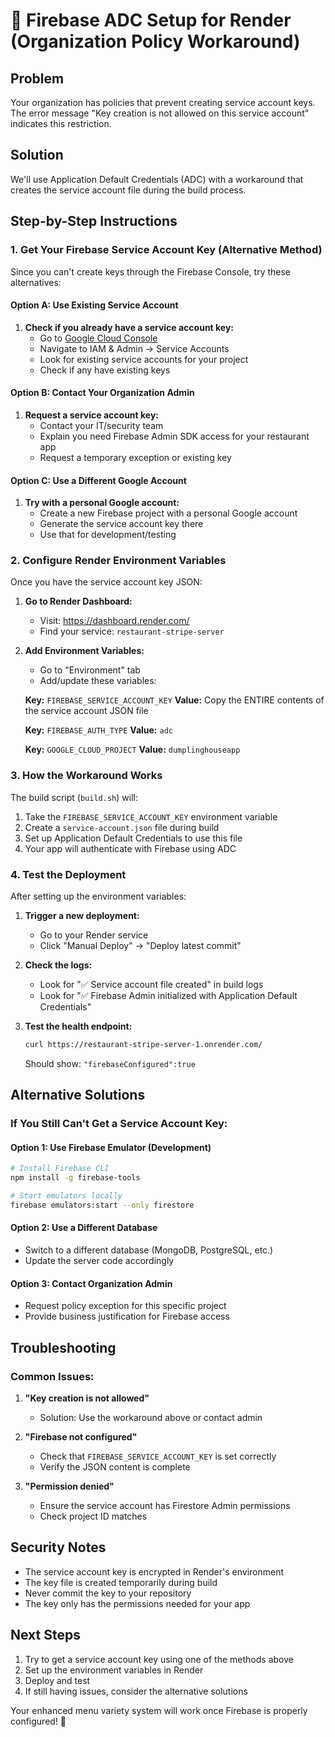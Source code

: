# 🔧 Firebase ADC Setup for Render (Organization Policy Workaround)

## Problem
Your organization has policies that prevent creating service account keys. The error message "Key creation is not allowed on this service account" indicates this restriction.

## Solution
We'll use Application Default Credentials (ADC) with a workaround that creates the service account file during the build process.

## Step-by-Step Instructions

### 1. Get Your Firebase Service Account Key (Alternative Method)

Since you can't create keys through the Firebase Console, try these alternatives:

#### Option A: Use Existing Service Account
1. **Check if you already have a service account key:**
   - Go to [Google Cloud Console](https://console.cloud.google.com/)
   - Navigate to IAM & Admin → Service Accounts
   - Look for existing service accounts for your project
   - Check if any have existing keys

#### Option B: Contact Your Organization Admin
1. **Request a service account key:**
   - Contact your IT/security team
   - Explain you need Firebase Admin SDK access for your restaurant app
   - Request a temporary exception or existing key

#### Option C: Use a Different Google Account
1. **Try with a personal Google account:**
   - Create a new Firebase project with a personal Google account
   - Generate the service account key there
   - Use that for development/testing

### 2. Configure Render Environment Variables

Once you have the service account key JSON:

1. **Go to Render Dashboard:**
   - Visit: https://dashboard.render.com/
   - Find your service: `restaurant-stripe-server`

2. **Add Environment Variables:**
   - Go to "Environment" tab
   - Add/update these variables:

   **Key:** `FIREBASE_SERVICE_ACCOUNT_KEY`
   **Value:** Copy the ENTIRE contents of the service account JSON file

   **Key:** `FIREBASE_AUTH_TYPE`
   **Value:** `adc`

   **Key:** `GOOGLE_CLOUD_PROJECT`
   **Value:** `dumplinghouseapp`

### 3. How the Workaround Works

The build script (`build.sh`) will:
1. Take the `FIREBASE_SERVICE_ACCOUNT_KEY` environment variable
2. Create a `service-account.json` file during build
3. Set up Application Default Credentials to use this file
4. Your app will authenticate with Firebase using ADC

### 4. Test the Deployment

After setting up the environment variables:

1. **Trigger a new deployment:**
   - Go to your Render service
   - Click "Manual Deploy" → "Deploy latest commit"

2. **Check the logs:**
   - Look for "✅ Service account file created" in build logs
   - Look for "✅ Firebase Admin initialized with Application Default Credentials"

3. **Test the health endpoint:**
   ```bash
   curl https://restaurant-stripe-server-1.onrender.com/
   ```
   Should show: `"firebaseConfigured":true`

## Alternative Solutions

### If You Still Can't Get a Service Account Key:

#### Option 1: Use Firebase Emulator (Development)
```bash
# Install Firebase CLI
npm install -g firebase-tools

# Start emulators locally
firebase emulators:start --only firestore
```

#### Option 2: Use a Different Database
- Switch to a different database (MongoDB, PostgreSQL, etc.)
- Update the server code accordingly

#### Option 3: Contact Organization Admin
- Request policy exception for this specific project
- Provide business justification for Firebase access

## Troubleshooting

### Common Issues:

1. **"Key creation is not allowed"**
   - Solution: Use the workaround above or contact admin

2. **"Firebase not configured"**
   - Check that `FIREBASE_SERVICE_ACCOUNT_KEY` is set correctly
   - Verify the JSON content is complete

3. **"Permission denied"**
   - Ensure the service account has Firestore Admin permissions
   - Check project ID matches

## Security Notes

- The service account key is encrypted in Render's environment
- The key file is created temporarily during build
- Never commit the key to your repository
- The key only has the permissions needed for your app

## Next Steps

1. Try to get a service account key using one of the methods above
2. Set up the environment variables in Render
3. Deploy and test
4. If still having issues, consider the alternative solutions

Your enhanced menu variety system will work once Firebase is properly configured! 🎉 